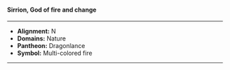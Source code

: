 #### Sirrion, God of fire and change
___

- **Alignment:** N
- **Domains:** Nature
- **Pantheon:** Dragonlance
- **Symbol:** Multi-colored fire
___
